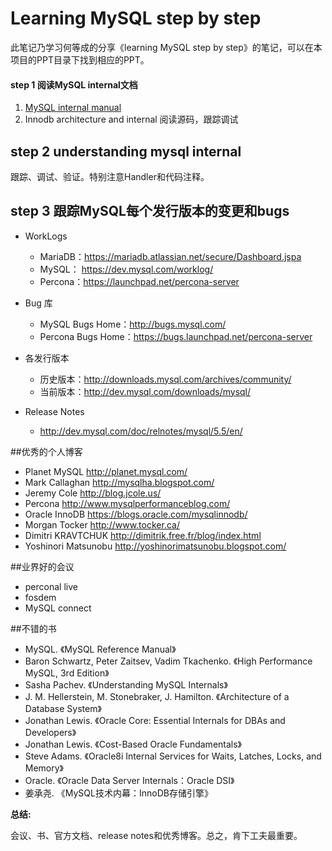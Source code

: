 # Learning MySQL step by step

此笔记乃学习何等成的分享《learning MySQL step by step》的笔记，可以在本项目的PPT目录下找到相应的PPT。

#### step 1 阅读MySQL internal文档

1. [MySQL internal manual](http://dev.mysql.com/doc/internals/en/index.html)
2. Innodb architecture and internal
	阅读源码，跟踪调试

## step 2 understanding mysql internal

跟踪、调试、验证。特别注意Handler和代码注释。

## step 3 跟踪MySQL每个发行版本的变更和bugs

* WorkLogs
	* MariaDB：https://mariadb.atlassian.net/secure/Dashboard.jspa
	* MySQL：  https://dev.mysql.com/worklog/
	* Percona：https://launchpad.net/percona-server

* Bug 库
	* MySQL Bugs Home：http://bugs.mysql.com/
	* Percona Bugs Home：https://bugs.launchpad.net/percona-server

* 各发行版本
	* 历史版本：http://downloads.mysql.com/archives/community/
	* 当前版本：http://dev.mysql.com/downloads/mysql/

* Release Notes
	* http://dev.mysql.com/doc/relnotes/mysql/5.5/en/

##优秀的个人博客


* Planet MySQL http://planet.mysql.com/
* Mark Callaghan http://mysqlha.blogspot.com/
* Jeremy Cole http://blog.jcole.us/
* Percona http://www.mysqlperformanceblog.com/
* Oracle InnoDB https://blogs.oracle.com/mysqlinnodb/
* Morgan Tocker http://www.tocker.ca/
* Dimitri KRAVTCHUK http://dimitrik.free.fr/blog/index.html
* Yoshinori Matsunobu http://yoshinorimatsunobu.blogspot.com/

##业界好的会议

* perconal live
* fosdem
* MySQL connect

##不错的书


* MySQL. 《MySQL Reference Manual》
* Baron Schwartz, Peter Zaitsev, Vadim Tkachenko. 《High Performance MySQL, 3rd Edition》
* Sasha Pachev. 《Understanding MySQL Internals》
* J. M. Hellerstein, M. Stonebraker, J. Hamilton. 《Architecture of a Database System》
* Jonathan Lewis. 《Oracle Core: Essential Internals for DBAs and Developers》
* Jonathan Lewis. 《Cost-Based Oracle Fundamentals》
* Steve Adams. 《Oracle8i Internal Services for Waits, Latches, Locks, and Memory》
* Oracle. 《Oracle Data Server Internals：Oracle DSI》
* 姜承尧. 《MySQL技术内幕：InnoDB存储引擎》

**总结:**

会议、书、官方文档、release notes和优秀博客。总之，肯下工夫最重要。
